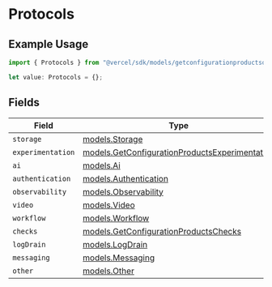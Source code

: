 # Protocols

## Example Usage

```typescript
import { Protocols } from "@vercel/sdk/models/getconfigurationproductsop.js";

let value: Protocols = {};
```

## Fields

| Field                                                                                                  | Type                                                                                                   | Required                                                                                               | Description                                                                                            |
| ------------------------------------------------------------------------------------------------------ | ------------------------------------------------------------------------------------------------------ | ------------------------------------------------------------------------------------------------------ | ------------------------------------------------------------------------------------------------------ |
| `storage`                                                                                              | [models.Storage](../models/storage.md)                                                                 | :heavy_minus_sign:                                                                                     | N/A                                                                                                    |
| `experimentation`                                                                                      | [models.GetConfigurationProductsExperimentation](../models/getconfigurationproductsexperimentation.md) | :heavy_minus_sign:                                                                                     | N/A                                                                                                    |
| `ai`                                                                                                   | [models.Ai](../models/ai.md)                                                                           | :heavy_minus_sign:                                                                                     | N/A                                                                                                    |
| `authentication`                                                                                       | [models.Authentication](../models/authentication.md)                                                   | :heavy_minus_sign:                                                                                     | N/A                                                                                                    |
| `observability`                                                                                        | [models.Observability](../models/observability.md)                                                     | :heavy_minus_sign:                                                                                     | N/A                                                                                                    |
| `video`                                                                                                | [models.Video](../models/video.md)                                                                     | :heavy_minus_sign:                                                                                     | N/A                                                                                                    |
| `workflow`                                                                                             | [models.Workflow](../models/workflow.md)                                                               | :heavy_minus_sign:                                                                                     | N/A                                                                                                    |
| `checks`                                                                                               | [models.GetConfigurationProductsChecks](../models/getconfigurationproductschecks.md)                   | :heavy_minus_sign:                                                                                     | N/A                                                                                                    |
| `logDrain`                                                                                             | [models.LogDrain](../models/logdrain.md)                                                               | :heavy_minus_sign:                                                                                     | N/A                                                                                                    |
| `messaging`                                                                                            | [models.Messaging](../models/messaging.md)                                                             | :heavy_minus_sign:                                                                                     | N/A                                                                                                    |
| `other`                                                                                                | [models.Other](../models/other.md)                                                                     | :heavy_minus_sign:                                                                                     | N/A                                                                                                    |